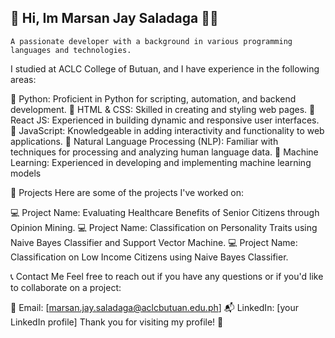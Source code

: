 ## 👋 Hi, Im Marsan Jay Saladaga 🍉🌼

    A passionate developer with a background in various programming languages and technologies. 
I studied at ACLC College of Butuan, and I have experience in the following areas:


  🔴 Python: Proficient in Python for scripting, automation, and backend development.
  🔴 HTML & CSS: Skilled in creating and styling web pages.
  🔴 React JS: Experienced in building dynamic and responsive user interfaces.
  🔴 JavaScript: Knowledgeable in adding interactivity and functionality to web applications.
  🔴 Natural Language Processing (NLP): Familiar with techniques for processing and analyzing human language data.
  🔴 Machine Learning: Experienced in developing and implementing machine learning models

💟  Projects
    Here are some of the projects I've worked on:

💻 Project Name: Evaluating Healthcare Benefits of Senior Citizens
              through Opinion Mining.
💻 Project Name: Classification on Personality Traits using Naive Bayes Classifier and Support Vector Machine.
💻 Project Name: Classification on Low Income Citizens using Naive Bayes Classifier.

📞 Contact Me
Feel free to reach out if you have any questions or if you'd like to collaborate on a project:

📧 Email: [marsan.jay.saladaga@aclcbutuan.edu.ph]
📬 LinkedIn: [your LinkedIn profile]
Thank you for visiting my profile! 🚀


